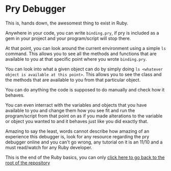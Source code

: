 # Pry Debugger

This is, hands down, the awesomest thing to exist in Ruby.

Anywhere in your code, you can write `binding.pry`, if pry is included as a gem in your project and your program/script will stop there.

At that point, you can look around the current environment using a simple `ls` command.
This allows you to see all the methods and functions that are available to you at that specific point where you wrote `binding.pry`.

You can look into what a given object can do by simply doing `ls <whatever object is available at this point>`. 
This allows you to see the class and the methods that are available to you from that particular object.

You can do anything the code is supposed to do manually and check how it behaves.

You can even interract with the variables and objects that you have available to you and change them how you see fit and run the program/script from that point on as if you made alterations to the variable or object you wanted to and it behaves just like you did exactly that.

Amazing to say the least, words cannot describe how amazing of an experience this debugger is, look for any resource regarding the pry debugger online and you can't go wrong, any tutorial on it is an 11/10 and a must read/watch for any Ruby developer.

This is the end of the Ruby basics, you can only [click here to go back to the root of the repository](../../)
